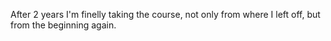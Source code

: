 After 2 years I'm finelly taking the course, not only from where I left off, but from the beginning again.
